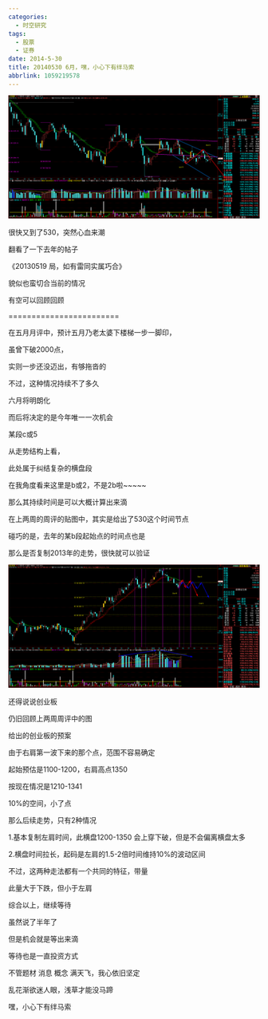 ```yaml
---
categories:
  - 时空研究
tags:
  - 股票
  - 证券
date: 2014-5-30
title: 20140530 6月，嘿，小心下有绊马索
abbrlink: 1059219578
---
```

![20140530-0](/images/20140530-0.gif)

很快又到了530，突然心血来潮

翻看了一下去年的帖子

《20130519 局，如有雷同实属巧合》

貌似也蛮切合当前的情况

有空可以回顾回顾

========================

在五月月评中，预计五月乃老太婆下楼梯一步一脚印，

虽曾下破2000点，

实则一步还没迈出，有够拖沓的

不过，这种情况持续不了多久

六月将明朗化

而后将决定的是今年唯一一次机会

某段c或5


从走势结构上看，

此处属于纠结复杂的横盘段

在我角度看来这里是b或2，不是2b啦~~~~~

那么其持续时间是可以大概计算出来滴

在上两周的周评的贴图中，其实是给出了530这个时间节点

碰巧的是，去年的某b段起始点的时间点也是

那么是否复制2013年的走势，很快就可以验证

![20140530-1](/images/20140530-1.gif)

还得说说创业板

仍旧回顾上两周周评中的图

给出的创业板的预案

由于右肩第一波下来的那个点，范围不容易确定

起始预估是1100-1200，右肩高点1350

按现在情况是1210-1341

10%的空间，小了点

那么后续走势，只有2种情况

1.基本复制左肩时间，此横盘1200-1350 会上穿下破，但是不会偏离横盘太多

2.横盘时间拉长，起码是左肩的1.5-2倍时间维持10%的波动区间

不过，这两种走法都有一个共同的特征，带量

此量大于下跌，但小于左肩


综合以上，继续等待

虽然说了半年了

但是机会就是等出来滴

等待也是一直投资方式

不管题材 消息 概念 满天飞，我心依旧坚定

乱花渐欲迷人眼，浅草才能没马蹄

嘿，小心下有绊马索